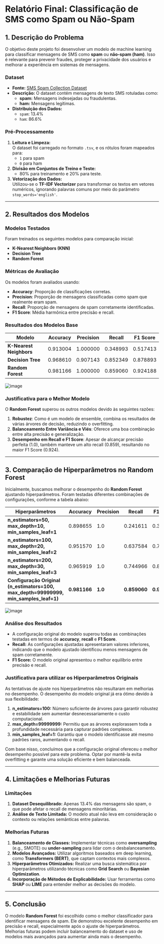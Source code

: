 # Relatório Final: Classificação de SMS como Spam ou Não-Spam

## 1. Descrição do Problema

O objetivo deste projeto foi desenvolver um modelo de machine learning para classificar mensagens de SMS como **spam** ou **não-spam (ham)**. Isso é relevante para prevenir fraudes, proteger a privacidade dos usuários e melhorar a experiência em sistemas de mensagens.

### Dataset
- **Fonte:** [SMS Spam Collection Dataset](https://raw.githubusercontent.com/justmarkham/pycon-2016-tutorial/master/data/sms.tsv)
- **Descrição:** O dataset contém mensagens de texto SMS rotuladas como:
  - **spam:** Mensagens indesejadas ou fraudulentas.
  - **ham:** Mensagens legítimas.
- **Distribuição dos Dados:**  
  - `spam`: 13.4%  
  - `ham`: 86.6%
  
### Pré-Processamento
1. **Leitura e Limpeza:**  
   O dataset foi carregado no formato `.tsv`, e os rótulos foram mapeados para:
   - `1` para spam
   - `0` para ham
2. **Divisão em Conjuntos de Treino e Teste:**  
   - 80% para treinamento e 20% para teste.
3. **Vetorização dos Dados:**  
   Utilizou-se o **TF-IDF Vectorizer** para transformar os textos em vetores numéricos, ignorando palavras comuns por meio do parâmetro `stop_words='english'`.

---

## 2. Resultados dos Modelos

### Modelos Testados
Foram treinados os seguintes modelos para comparação inicial:
- **K-Nearest Neighbors (KNN)**
- **Decision Tree**
- **Random Forest**

### Métricas de Avaliação
Os modelos foram avaliados usando:
- **Accuracy**: Proporção de classificações corretas.
- **Precision**: Proporção de mensagens classificadas como spam que realmente eram spam.
- **Recall**: Proporção de mensagens de spam corretamente identificadas.
- **F1 Score**: Média harmônica entre precisão e recall.

### Resultados dos Modelos Base
| Modelo                | Accuracy  | Precision | Recall  | F1 Score |
|-----------------------|-----------|-----------|---------|----------|
| **K-Nearest Neighbors** | 0.913004  | 1.000000  | 0.348993 | 0.517413 |
| **Decision Tree**      | 0.968610  | 0.907143  | 0.852349 | 0.878893 |
| **Random Forest**      | 0.981166  | 1.000000  | 0.859060 | 0.924188 |

![image](https://github.com/user-attachments/assets/9da3044d-239c-4178-a5b0-3d7001ea9268)

### Justificativa para o Melhor Modelo
O **Random Forest** superou os outros modelos devido às seguintes razões:
1. **Robustez**: Como é um modelo de ensemble, combina os resultados de várias árvores de decisão, reduzindo o overfitting.
2. **Balanceamento Entre Variância e Viés**: Oferece uma boa combinação entre alta precisão e generalização.
3. **Desempenho em Recall e F1 Score**: Apesar de alcançar precisão perfeita (1.0), também manteve um alto recall (0.859), resultando no maior F1 Score (0.924).

---

## 3. Comparação de Hiperparâmetros no Random Forest

Inicialmente, buscamos melhorar o desempenho do **Random Forest** ajustando hiperparâmetros. Foram testadas diferentes combinações de configurações, conforme a tabela abaixo:

| Hiperparâmetros                                | Accuracy  | Precision | Recall  | F1 Score |
|------------------------------------------------|-----------|-----------|---------|----------|
| **n_estimators=50, max_depth=10, min_samples_leaf=1**  | 0.898655  | 1.0       | 0.241611 | 0.389189 |
| **n_estimators=100, max_depth=20, min_samples_leaf=2** | 0.951570  | 1.0       | 0.637584 | 0.778689 |
| **n_estimators=200, max_depth=30, min_samples_leaf=3** | 0.965919  | 1.0       | 0.744966 | 0.853846 |
| **Configuração Original (n_estimators=100, max_depth=99999999, min_samples_leaf=1)** | **0.981166**  | **1.0**   | **0.859060** | **0.924188** |

![image](https://github.com/user-attachments/assets/15bb3f78-270f-43af-9d26-e83864077181)

### Análise dos Resultados
- A configuração original do modelo superou todas as combinações testadas em termos de **accuracy**, **recall** e **F1 Score**.  
- **Recall:** As configurações ajustadas apresentaram valores inferiores, indicando que o modelo ajustado identificou menos mensagens de spam corretamente.  
- **F1 Score:** O modelo original apresentou o melhor equilíbrio entre precisão e recall.  

### Justificativa para utilizar os Hiperparâmetros Originais
As tentativas de ajuste nos hiperparâmetros não resultaram em melhorias no desempenho. O desempenho do modelo original já era ótimo devido à sua flexibilidade:  
1. **n_estimators=100:** Número suficiente de árvores para garantir robustez e estabilidade sem aumentar desnecessariamente o custo computacional.  
2. **max_depth=99999999:** Permitiu que as árvores explorassem toda a profundidade necessária para capturar padrões complexos.  
3. **min_samples_leaf=1:** Garantiu que o modelo identificasse até mesmo padrões raros, aumentando o recall.

Com base nisso, concluímos que a configuração original ofereceu o melhor desempenho possível para este problema. Optar por mantê-la evita overfitting e garante uma solução eficiente e bem balanceada.

---

## 4. Limitações e Melhorias Futuras

### Limitações
1. **Dataset Desequilibrado:** Apenas 13.4% das mensagens são spam, o que pode afetar o recall de mensagens minoritárias.
2. **Análise de Texto Limitada:** O modelo atual não leva em consideração o contexto ou relações semânticas entre palavras.

### Melhorias Futuras
1. **Balanceamento de Classes:** Implementar técnicas como **oversampling** (e.g., SMOTE) ou **under-sampling** para lidar com o desbalanceamento.
2. **Modelos Avançados:** Utilizar algoritmos baseados em deep learning, como **Transformers (BERT)**, que captam contextos mais complexos.
3. **Hiperparâmetros Otimizados:** Realizar uma busca sistemática por hiperparâmetros utilizando técnicas como **Grid Search** ou **Bayesian Optimization**.
4. **Incorporação de Métodos de Explicabilidade:** Usar ferramentas como **SHAP** ou **LIME** para entender melhor as decisões do modelo.

---

## 5. Conclusão

O modelo **Random Forest** foi escolhido como o melhor classificador para identificar mensagens de spam. Ele demonstrou excelente desempenho em precisão e recall, especialmente após o ajuste de hiperparâmetros. Melhorias futuras podem incluir balanceamento do dataset e uso de modelos mais avançados para aumentar ainda mais o desempenho.
